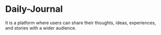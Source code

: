 # Daily-Journal
It is a platform where users can share their thoughts, ideas, experiences, and stories with a wider audience. 

